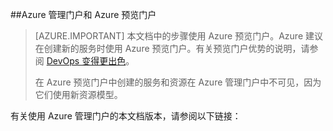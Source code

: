 <!-- not suitable for Mooncake -->

##Azure 管理门户和 Azure 预览门户

> [AZURE.IMPORTANT] 本文档中的步骤使用 Azure 预览门户。Azure 建议在创建新的服务时使用 Azure 预览门户。有关预览门户优势的说明，请参阅 [DevOps 变得更出色](https://portal.azure.cn)。
> 
> 在 Azure 预览门户中创建的服务和资源在 Azure 管理门户中不可见，因为它们使用新资源模型。

有关使用 Azure 管理门户的本文档版本，请参阅以下链接：
<!---HONumber=Mooncake_0405_2016-->
